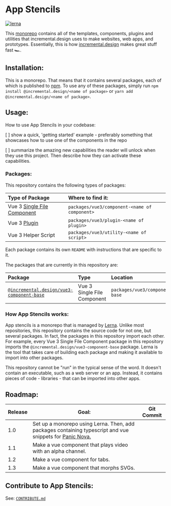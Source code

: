 # App Stencils

[![lerna](https://img.shields.io/badge/maintained%20with-lerna-cc00ff.svg)](https://lerna.js.org/)

This [monorepo](https://lerna.js.org/) contains all of the templates, components, plugins and utilities that incremental.design uses to make websites, web apps, and prototypes. Essentially, this is how [incremental.design](https://incremental.design) makes great stuff fast 🏎.

## Installation:

This is a monorepo. That means that it contains several packages, each of which is published to [npm](https://www.npmjs.com/org/incremental.design?tab=packages). To use any of these packages, simply run `npm install @incremental.design/<name of package>` or `yarn add @incremental.design/<name of package>`.

## Usage:

How to use App Stencils in your codebase:

[ ] show a quick, 'getting started' example - preferably something that showcases how to use one of the components in the repo

[ ] summarize the amazing new capabilities the reader will unlock when they use this project. Then describe how they can activate these capabilities.

### Packages:

This repository contains the following types of packages:

| Type of Package                                                                      | Where to find it:                             |
| :----------------------------------------------------------------------------------- | :-------------------------------------------- |
| Vue 3 [Single File Component](https://v3.vuejs.org/guide/single-file-component.html) | `packages/vue3/component-<name of component>` |
| Vue 3 [Plugin](https://v3.vuejs.org/guide/plugins.html#plugins)                      | `packages/vue3/plugin-<name of plugin>`       |
| Vue 3 Helper Script                                                                  | `packages/vue3/utility-<name of script>`      |

Each package contains its own `README` with instructions that are specific to it.

The packages that are currently in this repository are:

| Package                                                                               | Type                        | Location                       |
| :------------------------------------------------------------------------------------ | :-------------------------- | :----------------------------- |
| [`@incremental.design/vue3-component-base`](./packages/vue3/component-base/README.md) | Vue 3 Single File Component | `packages/vue3/component-base` |

### How App Stencils works:

App stencils is a monorepo that is managed by [Lerna](https://lerna.js.org/). Unlike most repositories, this repository contains the source code for not one, but several packages. In fact, the packages in this repository import each other. For example, every Vue 3 Single File Component package in this repository imports the `@incremental.design/vue3-component-base` package. Lerna is the tool that takes care of building each package and making it available to import into other packages.

This repository cannot be "run" in the typical sense of the word. It doesn't contain an executable, such as a web server or an app. Instead, it contains pieces of code - libraries - that can be imported into other apps.

## Roadmap:

| Release | Goal:                                                                                                                        | Git Commit |
| ------- | ---------------------------------------------------------------------------------------------------------------------------- | ---------- |
| 1.0     | Set up a monorepo using Lerna. Then, add packages containing typescript and vue snippets for [Panic Nova.](https://nova.app) |            |
| 1.1     | Make a vue component that plays video with an alpha channel.                                                                 |            |
| 1.2     | Make a vue component for tabs.                                                                                               |            |
| 1.3     | Make a vue component that morphs SVGs.                                                                                       |            |

## Contribute to App Stencils:

See: [`CONTRIBUTE.md`](./CONTRIBUTE.md)
